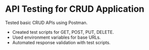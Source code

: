# API Testing for CRUD Application
Tested basic CRUD APIs using Postman.
- Created test scripts for GET, POST, PUT, DELETE.
- Used environment variables for base URLs.
- Automated response validation with test scripts.
